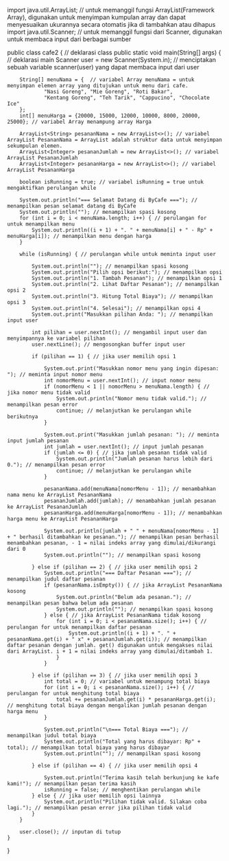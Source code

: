 import java.util.ArrayList; // untuk memanggil fungsi ArrayList(Framework Array), digunakan untuk menyimpan kumpulan array dan dapat menyesuaikan ukurannya secara otomatis jika di tambahkan atau dihapus
import java.util.Scanner; // untuk memanggil fungsi dari Scanner, digunakan untuk membaca input dari berbagai sumber

public class cafe2 { // deklarasi class
    public static void main(String[] args) {  // deklarasi main
        Scanner user = new Scanner(System.in); // menciptakan sebuah variable scanner(user) yang dapat membaca input dari user

        String[] menuNama = {  // variabel Array menuNama = untuk menyimpan elemen array yang ditujukan untuk menu dari cafe.
                "Nasi Goreng", "Mie Goreng", "Roti Bakar", 
                "Kentang Goreng", "Teh Tarik", "Cappucino", "Chocolate Ice"  
        }; 
        int[] menuHarga = {20000, 15000, 12000, 10000, 8000, 20000, 25000}; // variabel Array menampung array Harga

        ArrayList<String> pesananNama = new ArrayList<>(); // variabel ArrayList PesananNama = ArrayList adalah struktur data untuk menyimpan sekumpulan elemen. 
        ArrayList<Integer> pesananJumlah = new ArrayList<>(); // variabel ArrayList PesananJumlah
        ArrayList<Integer> pesananHarga = new ArrayList<>(); // variabel ArrayList PesananHarga

        boolean isRunning = true; // variabel isRunning = true untuk mengaktifkan perulangan while

        System.out.println("=== Selamat Datang di ByCafe ==="); // menampilkan pesan selamat datang di ByCafe
        System.out.println(""); // menampilkan spasi kosong
        for (int i = 0; i < menuNama.length; i++) { // perulangan for untuk menampilkan menu
            System.out.println((i + 1) + ". " + menuNama[i] + " - Rp" + menuHarga[i]); // menampilkan menu dengan harga
        }

        while (isRunning) { // perulangan while untuk meminta input user

            System.out.println(""); // menampilkan spasi kosong
            System.out.println("Pilih opsi berikut:"); // menampilkan opsi
            System.out.println("1. Tambah Pesanan"); // menampilkan opsi 1
            System.out.println("2. Lihat Daftar Pesanan"); // menampilkan opsi 2
            System.out.println("3. Hitung Total Biaya"); // menampilkan opsi 3
            System.out.println("4. Selesai"); // menampilkan opsi 4
            System.out.print("Masukkan pilihan Anda: "); // menampilkan input user

            int pilihan = user.nextInt(); // mengambil input user dan menyimpannya ke variabel pilihan
            user.nextLine(); // mengosongkan buffer input user

            if (pilihan == 1) { // jika user memilih opsi 1

                System.out.print("Masukkan nomor menu yang ingin dipesan: "); // meminta input nomor menu
                int nomorMenu = user.nextInt(); // input nomor menu
                if (nomorMenu < 1 || nomorMenu > menuNama.length) { // jika nomor menu tidak valid
                    System.out.println("Nomor menu tidak valid."); // menampilkan pesan error 
                    continue; // melanjutkan ke perulangan while berikutnya
                }

                System.out.print("Masukkan jumlah pesanan: "); // meminta input jumlah pesanan
                int jumlah = user.nextInt(); // input jumlah pesanan
                if (jumlah <= 0) { // jika jumlah pesanan tidak valid
                    System.out.println("Jumlah pesanan harus lebih dari 0."); // menampilkan pesan error
                    continue; // melanjutkan ke perulangan while
                }

                pesananNama.add(menuNama[nomorMenu - 1]); // menambahkan nama menu ke ArrayList PesananNama
                pesananJumlah.add(jumlah); // menambahkan jumlah pesanan ke ArrayList PesananJumlah
                pesananHarga.add(menuHarga[nomorMenu - 1]); // menambahkan harga menu ke ArrayList PesananHarga

                System.out.println(jumlah + " " + menuNama[nomorMenu - 1] + " berhasil ditambahkan ke pesanan."); // menampilkan pesan berhasil menambahkan pesanan, - 1 = nilai indeks array yang dimulai/dikurangi dari 0
                System.out.println(""); // menampilkan spasi kosong

            } else if (pilihan == 2) { // jika user memilih opsi 2
                System.out.println("=== Daftar Pesanan ==="); // menampilkan judul daftar pesanan
                if (pesananNama.isEmpty()) { // jika ArrayList PesananNama kosong
                    System.out.println("Belum ada pesanan."); // menampilkan pesan bahwa belum ada pesanan
                    System.out.println(""); // menampilkan spasi kosong
                } else { // jika ArrayList PesananNama tidak kosong
                    for (int i = 0; i < pesananNama.size(); i++) { // perulangan for untuk menampilkan daftar pesanan
                        System.out.println((i + 1) + ". " + pesananNama.get(i) + " x" + pesananJumlah.get(i)); // menampilkan daftar pesanan dengan jumlah. get() digunakan untuk mengakses nilai dari ArrayList. i + 1 = nilai indeks array yang dimulai/ditambah 1.
                    }
                }

            } else if (pilihan == 3) { // jika user memilih opsi 3
                int total = 0; // variabel untuk menampung total biaya
                for (int i = 0; i < pesananNama.size(); i++) { // perulangan for untuk menghitung total biaya
                    total += pesananJumlah.get(i) * pesananHarga.get(i); // menghitung total biaya dengan mengalikan jumlah pesanan dengan harga menu
                }

                System.out.println("\n=== Total Biaya ==="); // menampilkan judul total biaya
                System.out.println("Total yang harus dibayar: Rp" + total); // menampilkan total biaya yang harus dibayar
                System.out.println(""); // menampilkan spasi kosong

            } else if (pilihan == 4) { // jika user memilih opsi 4

                System.out.println("Terima kasih telah berkunjung ke kafe kami!"); // menampilkan pesan terima kasih
                isRunning = false; // menghentikan perulangan while
            } else { // jika user memilih opsi lainnya
                System.out.println("Pilihan tidak valid. Silakan coba lagi."); // menampilkan pesan error jika pilihan tidak valid
            }
        }

        user.close(); // inputan di tutup 
    }
}

